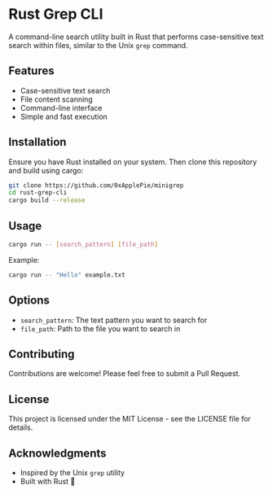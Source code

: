 # Rust Grep CLI

A command-line search utility built in Rust that performs case-sensitive text search within files, similar to the Unix `grep` command.

## Features

- Case-sensitive text search
- File content scanning
- Command-line interface
- Simple and fast execution

## Installation

Ensure you have Rust installed on your system. Then clone this repository and build using cargo:

```bash
git clone https://github.com/0xApplePie/minigrep
cd rust-grep-cli
cargo build --release
```

## Usage

```bash
cargo run -- [search_pattern] [file_path]
```

Example:

```bash
cargo run -- "Hello" example.txt
```

## Options

- `search_pattern`: The text pattern you want to search for
- `file_path`: Path to the file you want to search in

## Contributing

Contributions are welcome! Please feel free to submit a Pull Request.

## License

This project is licensed under the MIT License - see the LICENSE file for details.

## Acknowledgments

- Inspired by the Unix `grep` utility
- Built with Rust 🦀
